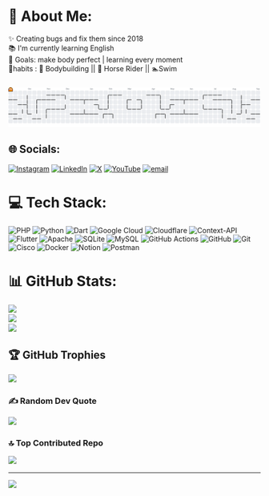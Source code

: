 # 💫 About Me:
✨ Creating bugs and fix them since 2018<br>📚 I'm currently learning English <br>🎯 Goals: make body perfect | learning every moment <br>🎲habits : 💪  Bodybuilding  || 🏇  Horse Rider || 🏊Swim 

###

<picture>
  <source media="(prefers-color-scheme: dark)" srcset="https://raw.githubusercontent.com/Ho3ein-Na3iri/Ho3ein-Na3iri/output/pacman-contribution-graph-dark.svg">
  <source media="(prefers-color-scheme: light)" srcset="https://raw.githubusercontent.com/Ho3ein-Na3iri/Ho3ein-Na3iri/output/pacman-contribution-graph.svg">
  <img alt="pacman contribution graph" src="https://raw.githubusercontent.com/Ho3ein-Na3iri/Ho3ein-Na3iri/output/pacman-contribution-graph.svg">
</picture>

###

## 🌐 Socials:
[![Instagram](https://img.shields.io/badge/Instagram-%23E4405F.svg?logo=Instagram&logoColor=white)](https://instagram.com/ho3einna3iri) [![LinkedIn](https://img.shields.io/badge/LinkedIn-%230077B5.svg?logo=linkedin&logoColor=white)](https://linkedin.com/in/hossein-nasiri-eng) [![X](https://img.shields.io/badge/X-black.svg?logo=X&logoColor=white)](https://x.com/Ho3einNa3iri) [![YouTube](https://img.shields.io/badge/YouTube-%23FF0000.svg?logo=YouTube&logoColor=white)](https://youtube.com/@blockchainland) [![email](https://img.shields.io/badge/Email-D14836?logo=gmail&logoColor=white)](mailto:MHo3einNa3iri@gmail.com) 

# 💻 Tech Stack:
![PHP](https://img.shields.io/badge/php-%23777BB4.svg?style=flat&logo=php&logoColor=white) ![Python](https://img.shields.io/badge/python-3670A0?style=flat&logo=python&logoColor=ffdd54) ![Dart](https://img.shields.io/badge/dart-%230175C2.svg?style=flat&logo=dart&logoColor=white) ![Google Cloud](https://img.shields.io/badge/GoogleCloud-%234285F4.svg?style=flat&logo=google-cloud&logoColor=white) ![Cloudflare](https://img.shields.io/badge/Cloudflare-F38020?style=flat&logo=Cloudflare&logoColor=white) ![Context-API](https://img.shields.io/badge/Context--Api-000000?style=flat&logo=react) ![Flutter](https://img.shields.io/badge/Flutter-%2302569B.svg?style=flat&logo=Flutter&logoColor=white) ![Apache](https://img.shields.io/badge/apache-%23D42029.svg?style=flat&logo=apache&logoColor=white) ![SQLite](https://img.shields.io/badge/sqlite-%2307405e.svg?style=flat&logo=sqlite&logoColor=white) ![MySQL](https://img.shields.io/badge/mysql-4479A1.svg?style=flat&logo=mysql&logoColor=white) ![GitHub Actions](https://img.shields.io/badge/github%20actions-%232671E5.svg?style=flat&logo=githubactions&logoColor=white) ![GitHub](https://img.shields.io/badge/github-%23121011.svg?style=flat&logo=github&logoColor=white) ![Git](https://img.shields.io/badge/git-%23F05033.svg?style=flat&logo=git&logoColor=white) ![Cisco](https://img.shields.io/badge/cisco-%23049fd9.svg?style=flat&logo=cisco&logoColor=black) ![Docker](https://img.shields.io/badge/docker-%230db7ed.svg?style=flat&logo=docker&logoColor=white) ![Notion](https://img.shields.io/badge/Notion-%23000000.svg?style=flat&logo=notion&logoColor=white) ![Postman](https://img.shields.io/badge/Postman-FF6C37?style=flat&logo=postman&logoColor=white)
# 📊 GitHub Stats:
![](https://github-readme-stats.vercel.app/api?username=Ho3ein-Na3iri&theme=synthwave&hide_border=false&include_all_commits=false&count_private=false)<br/>
![](https://nirzak-streak-stats.vercel.app/?user=Ho3ein-Na3iri&theme=synthwave&hide_border=false)<br/>
![](https://github-readme-stats.vercel.app/api/top-langs/?username=Ho3ein-Na3iri&theme=synthwave&hide_border=false&include_all_commits=false&count_private=false&layout=compact)

## 🏆 GitHub Trophies
![](https://github-profile-trophy.vercel.app/?username=Ho3ein-Na3iri&theme=monokai&no-frame=true&no-bg=false&margin-w=4)

### ✍️ Random Dev Quote
![](https://quotes-github-readme.vercel.app/api?type=horizontal&theme=radical)

### 🔝 Top Contributed Repo
![](https://github-contributor-stats.vercel.app/api?username=Ho3ein-Na3iri&limit=5&theme=dark&combine_all_yearly_contributions=true)

---
[![](https://visitcount.itsvg.in/api?id=Ho3ein-Na3iri&icon=10&color=9)](https://visitcount.itsvg.in)

<!-- Proudly created with GPRM ( https://gprm.itsvg.in ) -->


